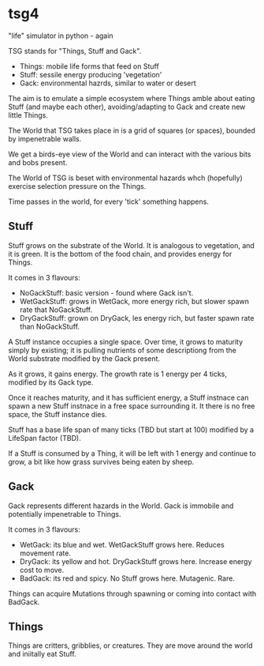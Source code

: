 # tsg4
"life" simulator in python - again

TSG stands for "Things, Stuff and Gack".

- Things: mobile life forms that feed on Stuff
- Stuff: sessile energy producing 'vegetation'
- Gack: environmental hazrds, similar to water or desert

The aim is to emulate a simple ecosystem where Things amble about eating Stuff (and maybe each other), avoiding/adapting to Gack and create new little Things.

The World that TSG takes place in is a grid of squares (or spaces), bounded by impenetrable walls.

We get a birds-eye view of the World and can interact with the various bits and bobs present.

The World of TSG is beset with environmental hazards whch (hopefully) exercise selection pressure on the Things.

Time passes in the world, for every 'tick' something happens.

## Stuff

Stuff grows on the substrate of the World. It is analogous to vegetation, and it is green. It is the bottom of the food chain, and provides energy for Things.

It comes in 3 flavours:
- NoGackStuff: basic version - found where Gack isn't.
- WetGackStuff: grows in WetGack, more energy rich, but slower spawn rate that NoGackStuff.
- DryGackStuff: grown on DryGack, les energy rich, but faster spawn rate than NoGackStuff.

A Stuff instance occupies a single space. Over time, it grows to maturity simply by existing; it is pulling nutrients of some descriptiong from the World substrate modified by the Gack present.

As it grows, it gains energy. The growth rate is 1 energy per 4 ticks, modified by its Gack type.

Once it reaches maturity, and it has sufficient energy, a Stuff instnace can spawn a new Stuff instnace in a free space surrounding it. It there is no free space, the Stuff instance dies.

Stuff has a base life span of many ticks (TBD but start at 100) modified by a LifeSpan factor (TBD).

If a Stuff is consumed by a Thing, it will be left with 1 energy and continue to grow, a bit like how grass survives being eaten by sheep.

## Gack

Gack represents different hazards in the World. Gack is immobile and potentially impenetrable to Things. 

It comes in 3 flavours:
- WetGack: its blue and wet. WetGackStuff grows here. Reduces movement rate.
- DryGack: its yellow and hot. DryGackStuff grows here. Increase energy cost to move.
- BadGack: its red and spicy. No Stuff grows here. Mutagenic. Rare.

Things can acquire Mutations through spawning or coming into contact with BadGack.

## Things

Things are critters, gribblies, or creatures. They are move around the world and iniitally eat Stuff.
